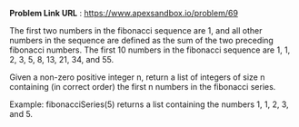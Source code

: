 **Problem Link URL** : https://www.apexsandbox.io/problem/69

The first two numbers in the fibonacci sequence are 1, and all other numbers in the sequence are defined as the sum of the two preceding fibonacci numbers. The first 10 numbers in the fibonacci sequence are 1, 1, 2, 3, 5, 8, 13, 21, 34, and 55.

Given a non-zero positive integer n, return a list of integers of size n containing (in correct order) the first n numbers in the fibonacci series.

Example: fibonacciSeries(5) returns a list containing the numbers 1, 1, 2, 3, and 5.